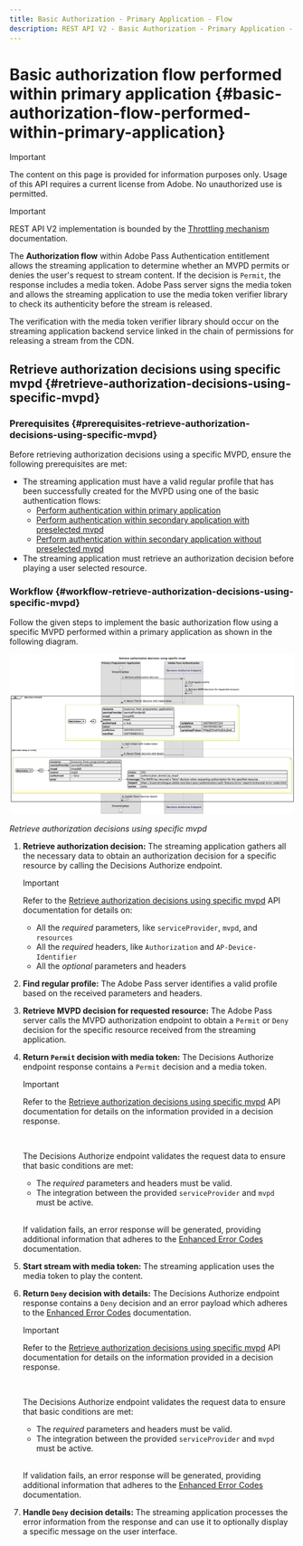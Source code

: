```yaml
---
title: Basic Authorization - Primary Application - Flow
description: REST API V2 - Basic Authorization - Primary Application - Flow
---
```


# Basic authorization flow performed within primary application {#basic-authorization-flow-performed-within-primary-application}

>[!IMPORTANT]
>
> The content on this page is provided for information purposes only. Usage of this API requires a current license from Adobe. No unauthorized use is permitted.

>[!IMPORTANT]
>
> REST API V2 implementation is bounded by the [Throttling mechanism](/help/authentication/throttling-mechanism.md) documentation.

The **Authorization flow** within Adobe Pass Authentication entitlement allows the streaming application to determine whether an MVPD permits or denies the user's request to stream content. If the decision is `Permit`, the response includes a media token. Adobe Pass server signs the media token and allows the streaming application to use the media token verifier library to check its authenticity before the stream is released.

The verification with the media token verifier library should occur on the streaming application backend service linked in the chain of permissions for releasing a stream from the CDN.

## Retrieve authorization decisions using specific mvpd {#retrieve-authorization-decisions-using-specific-mvpd}

### Prerequisites {#prerequisites-retrieve-authorization-decisions-using-specific-mvpd}

Before retrieving authorization decisions using a specific MVPD, ensure the following prerequisites are met:

* The streaming application must have a valid regular profile that has been successfully created for the MVPD using one of the basic authentication flows:
  * [Perform authentication within primary application](./rest-api-v2-basic-authentication-primary-application-flow.md)
  * [Perform authentication within secondary application with preselected mvpd](./rest-api-v2-basic-authentication-secondary-application-flow.md)
  * [Perform authentication within secondary application without preselected mvpd](./rest-api-v2-basic-authentication-secondary-application-flow.md)
* The streaming application must retrieve an authorization decision before playing a user selected resource.

### Workflow {#workflow-retrieve-authorization-decisions-using-specific-mvpd}

Follow the given steps to implement the basic authorization flow using a specific MVPD performed within a primary application as shown in the following diagram.

![Retrieve authorization decisions using specific mvpd](../../../assets/rest-api-v2/flows/basic-access-flows/rest-api-v2-retrieve-authorization-decisions-within-primary-application-using-specific-mvpd.png)

*Retrieve authorization decisions using specific mvpd*

1. **Retrieve authorization decision:** The streaming application gathers all the necessary data to obtain an authorization decision for a specific resource by calling the Decisions Authorize endpoint.

   >[!IMPORTANT]
   >
   > Refer to the [Retrieve authorization decisions using specific mvpd](../../apis/decisions-apis/rest-api-v2-decisions-apis-retrieve-authorization-decisions-using-specific-mvpd.md) API documentation for details on:
   >
   > * All the _required_ parameters, like `serviceProvider`, `mvpd`, and `resources`
   > * All the _required_ headers, like `Authorization` and `AP-Device-Identifier`
   > * All the _optional_ parameters and headers

1. **Find regular profile:** The Adobe Pass server identifies a valid profile based on the received parameters and headers.

1. **Retrieve MVPD decision for requested resource:** The Adobe Pass server calls the MVPD authorization endpoint to obtain a `Permit` or `Deny` decision for the specific resource received from the streaming application.

1. **Return `Permit` decision with media token:** The Decisions Authorize endpoint response contains a `Permit` decision and a media token.

   >[!IMPORTANT]
   >
   > Refer to the [Retrieve authorization decisions using specific mvpd](../../apis/decisions-apis/rest-api-v2-decisions-apis-retrieve-authorization-decisions-using-specific-mvpd.md) API documentation for details on the information provided in a decision response.
   > 
   > <br/>
   > 
   > The Decisions Authorize endpoint validates the request data to ensure that basic conditions are met:
   >
   > * The _required_ parameters and headers must be valid.
   > * The integration between the provided `serviceProvider` and `mvpd` must be active.
   >
   > <br/>
   > 
   > If validation fails, an error response will be generated, providing additional information that adheres to the [Enhanced Error Codes](../../../enhanced-error-codes.md) documentation.

1. **Start stream with media token:** The streaming application uses the media token to play the content.

1. **Return `Deny` decision with details:** The Decisions Authorize endpoint response contains a `Deny` decision and an error payload which adheres to the [Enhanced Error Codes](../../../enhanced-error-codes.md) documentation.

   >[!IMPORTANT]
   >
   > Refer to the [Retrieve authorization decisions using specific mvpd](../../apis/decisions-apis/rest-api-v2-decisions-apis-retrieve-authorization-decisions-using-specific-mvpd.md) API documentation for details on the information provided in a decision response.
   > 
   > <br/>
   > 
   > The Decisions Authorize endpoint validates the request data to ensure that basic conditions are met:
   >
   > * The _required_ parameters and headers must be valid.
   > * The integration between the provided `serviceProvider` and `mvpd` must be active.
   >
   > <br/>
   > 
   > If validation fails, an error response will be generated, providing additional information that adheres to the [Enhanced Error Codes](../../../enhanced-error-codes.md) documentation.

1. **Handle `Deny` decision details:** The streaming application processes the error information from the response and can use it to optionally display a specific message on the user interface.
